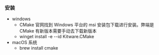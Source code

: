 ### 安装

- windows
  - CMake 官网找到 Windows 平台的 msi 安装包下载进行安装​。弊端是 CMake 有新版本需要手动去下载新版本
  - winget install -e --id Kitware.CMake
- macOS 系统
  - brew install cmake